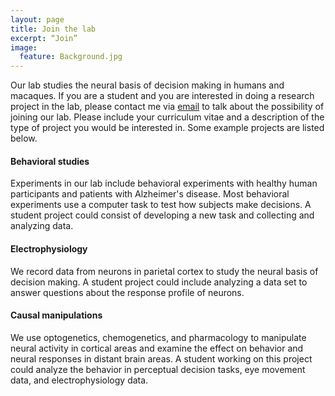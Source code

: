 ```yaml
---
layout: page
title: Join the lab
excerpt: “Join”
image:
  feature: Background.jpg
---
```


Our lab studies the neural basis of decision making in humans and macaques. If you are a student and you are interested in doing a research project in the lab, please contact me via [email](mailto:d.jeurissen@columbia.edu) to talk about the possibility of joining our lab. Please include your curriculum vitae and a description of the type of project you would be interested in. Some example projects are listed below.

#### Behavioral studies
Experiments in our lab include behavioral experiments with healthy human participants and patients with Alzheimer's disease. Most behavioral experiments use a computer task to test how subjects make decisions. A student project could consist of developing a new task and collecting and analyzing data.

#### Electrophysiology
We record data from neurons in parietal cortex to study the neural basis of decision making. A student project could include analyzing a data set to answer questions about the response profile of neurons.

#### Causal manipulations
We use optogenetics, chemogenetics, and pharmacology to manipulate neural activity in cortical areas and examine the effect on behavior and neural responses in distant brain areas. A student working on this project could analyze the behavior in perceptual decision tasks, eye movement data, and electrophysiology data.
